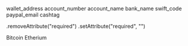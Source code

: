 wallet_address
account_number
account_name
bank_name
swift_code
paypal_email
cashtag


.removeAttribute("required")
.setAttribute("required", "")

Bitcoin
Etherium
